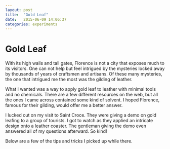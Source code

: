 ```yaml
---
layout: post
title:  "Gold Leaf"
date:   2015-06-09 14:06:37
categories: experiments
---
```


# Gold Leaf

With its high walls and tall gates, Florence is not a city that exposes much to its visitors. One can not help but feel intrigued by the mysteries locked away by thousands of years of craftsmen and artisans. Of these many mysteries, the one that intrigued me the most was the gilding of leather.

What I wanted was a way to apply gold leaf to leather with minimal tools and no chemicals. There are a few different resources on the web, but all the ones I came across contained some kind of solvent. I hoped Florence, famous for their gilding, would offer me a better answer.

I lucked out on my visit to Saint Croce. They were giving a demo on gold leafing to a group of tourists. I got to watch as they applied an intricate design onto a leather coaster. The gentleman giving the demo even answered all of my questions afterward. So kind!

Below are a few of the tips and tricks I picked up while there.

<figure>
  <img src="">
  <figcaption></figcaption>
</figure>
